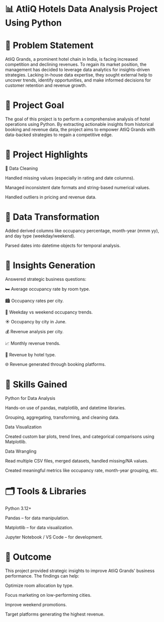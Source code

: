 # 📊 AtliQ Hotels Data Analysis Project Using Python
# 🧩 Problem Statement
AtliQ Grands, a prominent hotel chain in India, is facing increased competition and declining revenues. To regain its market position, the management has decided to leverage data analytics for insights-driven strategies. Lacking in-house data expertise, they sought external help to uncover trends, identify opportunities, and make informed decisions for customer retention and revenue growth.

#  🎯 Project Goal
The goal of this project is to perform a comprehensive analysis of hotel operations using Python. By extracting actionable insights from historical booking and revenue data, the project aims to empower AtliQ Grands with data-backed strategies to regain a competitive edge.

# 🌟 Project Highlights
🧼 Data Cleaning

Handled missing values (especially in rating and date columns).

Managed inconsistent date formats and string-based numerical values.

Handled outliers in pricing and revenue data.

# 🔁 Data Transformation

Added derived columns like occupancy percentage, month-year (mmm yy), and day type (weekday/weekend).

Parsed dates into datetime objects for temporal analysis.

# 📌 Insights Generation
Answered strategic business questions:

🛏️ Average occupancy rate by room type.

🏙️ Occupancy rates per city.

📅 Weekday vs weekend occupancy trends.

☀️ Occupancy by city in June.

💰 Revenue analysis per city.

📈 Monthly revenue trends.

🏨 Revenue by hotel type.

🌐 Revenue generated through booking platforms.

# 🧠 Skills Gained
Python for Data Analysis

Hands-on use of pandas, matplotlib, and datetime libraries.

Grouping, aggregating, transforming, and cleaning data.

Data Visualization

Created custom bar plots, trend lines, and categorical comparisons using Matplotlib.

Data Wrangling

Read multiple CSV files, merged datasets, handled missing/NA values.

Created meaningful metrics like occupancy rate, month-year grouping, etc.

# 🗂️ Tools & Libraries
Python 3.12+

Pandas – for data manipulation.

Matplotlib – for data visualization.

Jupyter Notebook / VS Code – for development.

# 🚀 Outcome
This project provided strategic insights to improve AtliQ Grands' business performance. The findings can help:

Optimize room allocation by type.

Focus marketing on low-performing cities.

Improve weekend promotions.

Target platforms generating the highest revenue.
